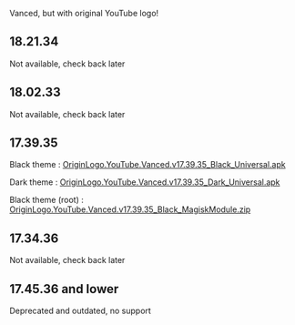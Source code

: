 Vanced, but with original YouTube logo!

## 18.21.34 

Not available, check back later

## 18.02.33 

Not available, check back later

## 17.39.35
Black theme : 
[OriginLogo.YouTube.Vanced.v17.39.35_Black_Universal.apk](https://github.com/cuynu/ytvanced/releases/download/17.39.35/OriginLogo.YouTube.Vanced.v17.39.35_Black_Universal.apk)

Dark theme : 
[OriginLogo.YouTube.Vanced.v17.39.35_Dark_Universal.apk](https://github.com/cuynu/ytvanced/releases/download/17.39.35/OriginLogo.YouTube.Vanced.v17.39.35_Black_Universal.apk)

Black theme (root) :
[OriginLogo.YouTube.Vanced.v17.39.35_Black_MagiskModule.zip](https://github.com/cuynu/ytvanced/releases/download/17.39.35/OriginLogo.YouTube.Vanced.v17.39.35_Black_MagiskModule.zip)

## 17.34.36 

Not available, check back later

## 17.45.36 and lower

Deprecated and outdated, no support
